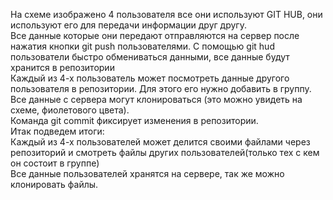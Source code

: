 На схеме изображено 4 пользователя все они используют GIT HUB, они используют его для передачи информации друг другу.  
Все данные которые они передают отправляются на сервер после нажатия кнопки git push пользователями. С помощью git hud пользователи быстро обмениваться данными, все данные будут хранится в репозитории  
Каждый из 4-х пользователь может посмотреть данные другого пользователя в репозитории. Для этого его нужно добавить в группу. Все данные с сервера могут клонироваться (это можно увидеть на схеме, фиолетового цвета).  
Команда git commit фиксирует изменения в репозитории.  
Итак подведем итоги:  
Каждый из 4-х пользователей может делится своими файлами через репозиторий и смотреть файлы других пользователей(только тех с кем он состоит в группе)  
Все данные пользователей хранятся на сервере, так же можно клонировать файлы.
